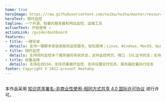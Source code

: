 ```yaml
---
home: true
heroImage: https://raw.githubusercontent.com/naiba/nezha/master/resource/static/brand.svg
heroText: 哪吒监控
tagline: 一个开源、轻量的服务器和网站监控、运维工具
actionText: 开始使用 →
actionLink: /guide/dashboard
features:
- title: 一键安装
  details: 支持一键脚本安装面板和监控服务，轻松使用；Linux、Windows、MacOS、OpenWRT等主流系统均受支持
- title: 随时监控
  details: 支持同时监控多个服务器的系统状态，支持监控网页、端口、SSL证书状态；支持故障、流量等状态报警，支持多种通知方式（Telegram、邮件、微信等）
- title: 轻量运维
  details: 支持在线SSH，支持流量循环监控，支持设置定时任务、服务器批量执行任务
footer: Copyright © 2022-present Nezhahq
---  
```

<br />本作品采用 <a rel="license" href="http://creativecommons.org/licenses/by-nc-sa/4.0/">知识共享署名-非商业性使用-相同方式共享 4.0 国际许可协议</a> 进行许可。
